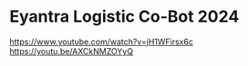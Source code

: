 # Eyantra Logistic Co-Bot 2024

https://www.youtube.com/watch?v=jH1WFirsx6c
https://youtu.be/AXCkNMZOYyQ
